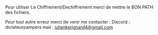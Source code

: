 Pour utiliser Le Chiffrement/Dechiffrement merci de mettre le BON PATH des fichiers.

Pour tout autre erreur merci de venir me contacter :
Discord : dictateurpampers
mail : juliankerignard4@gmail.com
